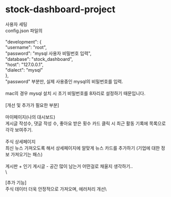 # stock-dashboard-project

사용자 세팅\
config.json 파일의\
\
"development": {\
"username": "root",\
"password": "mysql 사용자 비밀번호 입력",\
"database": "stock_dashboard",\
"host": "127.0.0.1",\
"dialect": "mysql"\
},\
"password" 부분만, 실제 사용중인 mysql의 비밀번호를 입력.\
\
mac의 경우 mysql 설치 시 초기 비밀번호를 8자리로 설정하기 때문입니다.\
\
[개선 및 추가가 필요한 부분]\
\
마이페이지(나의 대시보드)\
게시글 작성수, 댓글 작성 수, 좋아요 받은 횟수 카드 클릭 시 최근 활동 기록에 목록으로 각각 보여주기.\
\
주식 상세페이지\
최신 뉴스 가져오도록 해서 상세페이지에 알맞게 뉴스 카드를 추가하기 (기업에 대한 정보 가져오기는 패스)\
\
게시판 + 인기 게시글 - 공간 많이 남는거 어떤걸로 채울지 생각하기..\
\

[추가 기능]\
주식 데이터 더욱 안정적으로 가져오며, 에러처리 개선\
